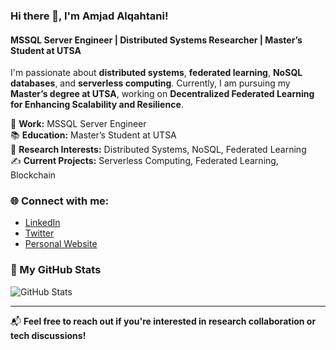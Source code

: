 ### Hi there 👋, I'm Amjad Alqahtani!
#### MSSQL Server Engineer | Distributed Systems Researcher | Master’s Student at UTSA

I'm passionate about **distributed systems**, **federated learning**, **NoSQL databases**, and **serverless computing**. Currently, I am pursuing my **Master’s degree at UTSA**, working on **Decentralized Federated Learning for Enhancing Scalability and Resilience**.

💼 **Work:** MSSQL Server Engineer  
📚 **Education:** Master’s Student at UTSA  
🔬 **Research Interests:** Distributed Systems, NoSQL, Federated Learning  
✍ **Current Projects:** Serverless Computing, Federated Learning, Blockchain  

### 🌐 Connect with me:
- [LinkedIn](your-linkedin-url)
- [Twitter](your-twitter-url)
- [Personal Website](your-website-url)

### 🚀 My GitHub Stats
![GitHub Stats](https://github-readme-stats.vercel.app/api?username=AmjadAlqahtani90&show_icons=true&theme=radical)

---

📬 **Feel free to reach out if you're interested in research collaboration or tech discussions!**
